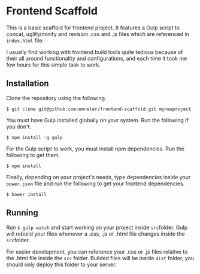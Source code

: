 # Frontend Scaffold
This is a basic scaffold for frontend project. It features a Gulp script to concat, uglify/minify and revision .css and .js files which are referenced in `index.html` file.

I usually find working with frontend build tools quite tedious because of their all around functionality and configurations, and each time it took me few hours for this simple task to work.

## Installation

Clone the repository using the following.
```
$ git clone git@github.com:emreler/frontend-scaffold.git mynewproject
```
You must have Gulp installed globally on your system. Run the following if you don't.
```
$ npm install -g gulp
```
For the Gulp script to work, you must install npm dependencies. Run the following to get them.
```
$ npm install
```
Finally, depending on your project's needs, type dependencies inside your `bower.json` file and run the following to get your frontend dependencies.
```
$ bower install
```

## Running

Run ```$ gulp watch``` and start working on your project inside `src`folder. Gulp will rebuild your files whenever a .css, .js or .html file changes inside the `src`folder.

For easier development, you can reference your .css or .js files relative to the .html file inside the `src` folder. Builded files will be inside `dist` folder, you should only deploy this folder to your server.
